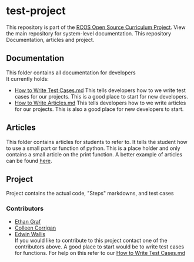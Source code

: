 # test-project
This repository is part of the [RCOS Open Source Curriculum Project](https://github.com/codingandcommunity/rcos-open-source-curriculum-project). View the main repository for system-level documentation. This repository Documentation, articles and project.
## Documentation  
This folder contains all documentation for developers  
It currently holds:  
- [How to Write Test Cases.md](https://github.com/codingandcommunity/test-project/blob/master/Documentation/How%20to%20Write%20Test%20Cases.md) This tells developers how to we write test cases for our projects. This is a good place to start for new developers.
- [How to Write Articles.md](https://github.com/codingandcommunity/test-project/blob/master/Documentation/How%20to%20Write%20Articles.md)  This tells developers how to we write articles for our projects. This is also a good place for new developers to start.  
## Articles
This folder contains articles for students to refer to. It tells the student how to use a small part or function of python. This is a place holder and only contains a small article on the print function. A better example of articles can be found [here](https://github.com/codingandcommunity/test-articles).
## Project  
Project contains the actual code, "Steps" markdowns, and test cases

### Contributors ###
- [Ethan Graf](https://github.com/eagraf)
- [Colleen Corrigan](https://github.com/collcorr72)
- [Edwin Wallis](https://github.com/meowskers)  
If you would like to contribute to this project contact one of the contributors above. A good place to start would be to write test cases for functions. For help on this refer to our [How to Write Test Cases.md](https://github.com/codingandcommunity/test-project/blob/master/Documentation/How%20to%20Write%20Test%20Cases.md)
 
